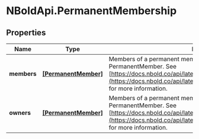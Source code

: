 # NBoldApi.PermanentMembership

## Properties

Name | Type | Description | Notes
------------ | ------------- | ------------- | -------------
**members** | [**[PermanentMember]**](PermanentMember.md) | Members of a permanent membership team, as an array of PermanentMember. See [https://docs.nbold.co/api/latest/reference/Models/PermanentMember](https://docs.nbold.co/api/latest/reference/Models/PermanentMember) for more information. | [optional] 
**owners** | [**[PermanentMember]**](PermanentMember.md) | Members of a permanent membership team, as an array of PermanentMember. See [https://docs.nbold.co/api/latest/reference/Models/PermanentMember](https://docs.nbold.co/api/latest/reference/Models/PermanentMember) for more information. | [optional] 


